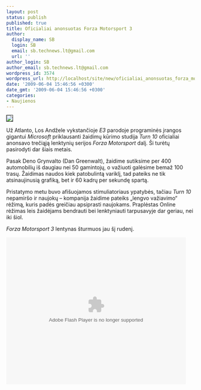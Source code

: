 ```yaml
---
layout: post
status: publish
published: true
title: Oficialiai anonsuotas Forza Motorsport 3
author:
  display_name: SB
  login: SB
  email: sb.technews.lt@gmail.com
  url: ''
author_login: SB
author_email: sb.technews.lt@gmail.com
wordpress_id: 3574
wordpress_url: http://localhost/site/new/oficialiai_anonsuotas_forza_motorsport_3/
date: '2009-06-04 15:46:56 +0300'
date_gmt: '2009-06-04 15:46:56 +0300'
categories:
- Naujienos
---
```

<div class="imgright"><img src="http://tbn0.google.com/images?q=tbn:TGgU2WHT7QbVZM:http://www.msxbox-world.com/screenshots360/ss/95/forza-2-e3-06-screen2.jpg" border="1" /></div>
<p>Už Atlanto, Los Andžele vykstančioje <i>E3</i> parodoje programinės įrangos gigantui <i>Microsoft</i> priklausanti žaidimų kūrimo studija <i>Turn 10</i> oficialiai anonsavo trečiąją lenktynių serijos <i>Forza Motorsport</i> dalį. Ši turėtų pasirodyti dar šiais metais.</p>
<p>Pasak Deno Grynvalto (Dan Greenwalt), žaidime sutiksime per 400 automobilių iš daugiau nei 50 gamintojų, o važiuoti galėsime bemaž 100 trasų. Žaidimas naudos kiek patobulintą variklį, tad pateiks ne tik atsinaujinusią grafiką, bet ir 60 kadrų per sekundę spartą.</p>
<p>Pristatymo metu buvo afišuojamos stimuliatoriaus ypatybės, tačiau <i>Turn 10</i> nepamiršo ir naujokų – kompanija žaidime pateiks „lengvo važiavimo“ rėžimą, kuris padės greičiau apsiprasti naujokams. Praplėstas Online rėžimas leis žaidėjams bendrauti bei lenktyniauti tarpusavyje dar geriau, nei iki šiol.</p>
<p><i>Forza Motorsport 3</i> lentynas šturmuos jau šį rudenį.</p>
<p><object classid="clsid:d27cdb6e-ae6d-11cf-96b8-444553540000" codebase="http://download.macromedia.com/pub/shockwave/cabs/flash/swflash.cab#version=8,0,0,0" id="gtembed" width="480" height="392"><param name="allowScriptAccess" value="sameDomain" /><param name="allowFullScreen" value="true" /><param name="movie" value="http://www.gametrailers.com/remote_wrap.php?mid=50145"/><param name="quality" value="high" /><embed src="http://www.gametrailers.com/remote_wrap.php?mid=50145" swLiveConnect="true" name="gtembed" align="middle" allowScriptAccess="sameDomain" allowFullScreen="true" quality="high" pluginspage="http://www.macromedia.com/go/getflashplayer" type="application/x-shockwave-flash" width="480" height="392"></embed></object></p>
